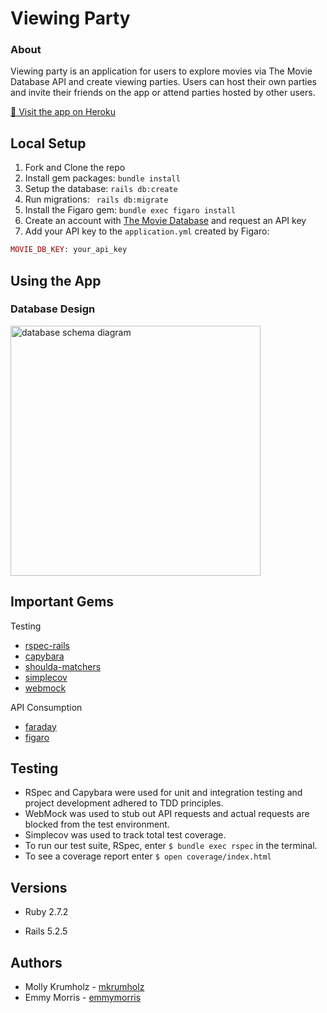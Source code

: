 # Viewing Party


### About

Viewing party is an application for users to explore movies via The Movie Database API and create viewing parties. Users can host their own parties and invite their friends on the app or attend parties hosted by other users.

[👀 Visit the app on Heroku](https://rocky-retreat-38535.herokuapp.com/)

<!-- test coverage -->
<!-- Travis CI badge -->

## Local Setup

1. Fork and Clone the repo
2. Install gem packages: `bundle install`
3. Setup the database: `rails db:create`
4. Run migrations: ` rails db:migrate`
4. Install the Figaro gem: `bundle exec figaro install`
5. Create an account with [The Movie Database](https://www.themoviedb.org/signup) and request an API key
6. Add your API key to the `application.yml` created by Figaro: 
  ```rb
  MOVIE_DB_KEY: your_api_key
  ```

## Using the App

### Database Design

<img width="400" alt="database schema diagram" src="https://user-images.githubusercontent.com/26797256/125482889-0357bbc1-45e7-4018-829e-cebfdc18d446.png">

## Important Gems
Testing
* [rspec-rails](https://github.com/rspec/rspec-rails)
* [capybara](https://github.com/teamcapybara/capybara)
* [shoulda-matchers](https://github.com/thoughtbot/shoulda-matchers)
* [simplecov](https://github.com/simplecov-ruby/simplecov)
* [webmock](https://github.com/bblimke/webmock)

API Consumption
* [faraday](https://github.com/lostisland/faraday)
* [figaro](https://github.com/laserlemon/figaro)

## Testing
* RSpec and Capybara were used for unit and integration testing and project development adhered to TDD principles.
* WebMock was used to stub out API requests and actual requests are blocked from the test environment.
* Simplecov was used to track total test coverage.
* To run our test suite, RSpec, enter `$ bundle exec rspec` in the terminal.
* To see a coverage report enter `$ open coverage/index.html`

## Versions

- Ruby 2.7.2

- Rails 5.2.5

<!-- screenshots of final app -->
## Authors

- Molly Krumholz - [mkrumholz](https://github.com/mkrumholz)
- Emmy Morris - [emmymorris](https://github.com/EmmyMorris)
